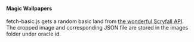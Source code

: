 #### Magic Wallpapers
fetch-basic.js gets a random basic land from [the wonderful Scryfall API](https://scryfall.com/docs/api). The cropped image and corresponding JSON file are stored in the images folder under oracle id.

